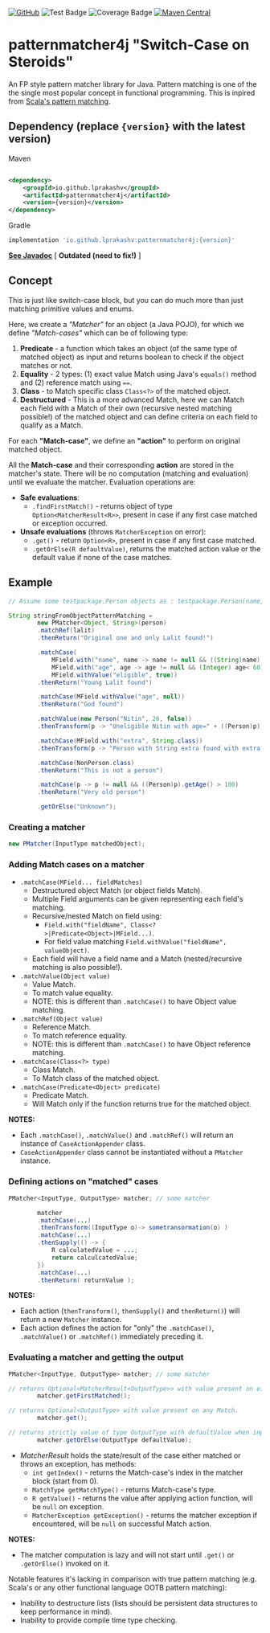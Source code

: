[![GitHub](https://img.shields.io/github/license/lprakashv/patternmatcher4j?style=flat-square)](LICENSE)
![Test Badge](https://img.shields.io/endpoint?url=https://gist.githubusercontent.com/lprakashv/d79f9f3049bf190b417943a2d3b21481/raw/patternmatcher4j__heads_master.json)
![Coverage Badge](https://img.shields.io/endpoint?url=https://gist.githubusercontent.com/lprakashv/2f297a650e2c9fea0b3b817691fada74/raw/patternmatcher4j__heads_master.json)
[![Maven Central](https://img.shields.io/maven-central/v/io.github.lprakashv/patternmatcher4j?style=flat-square)](https://search.maven.org/search?q=g:%22io.github.lprakashv%22%20AND%20a:%22patternmatcher4j%22)

# patternmatcher4j "Switch-Case on Steroids"

An FP style pattern matcher library for Java. Pattern matching is one of the the single most popular concept in
functional programming. This is inpired
from [Scala's pattern matching](https://docs.scala-lang.org/tour/pattern-matching.html).

## Dependency (replace `{version}` with the latest version)

Maven

```xml

<dependency>
    <groupId>io.github.lprakashv</groupId>
    <artifactId>patternmatcher4j</artifactId>
    <version>{version}</version>
</dependency>
```

Gradle

```groovy
implementation 'io.github.lprakashv:patternmatcher4j:{version}'
```

**[See Javadoc](https://lprakashv.github.io/patternmatcher4j/)** \[ **Outdated (need to fix!)** \]

## Concept

This is just like switch-case block, but you can do much more than just matching primitive values and enums.

Here, we create a _"Matcher"_ for an object (a Java POJO), for which we define _"Match-cases"_ which can be of following
type:

1. **Predicate** - a function which takes an object (of the same type of matched object) as input and returns boolean to
   check if the object matches or not.
2. **Equality** - 2 types: (1) exact value Match using Java's `equals()` method and (2) reference match using `==`.
3. **Class** - to Match specific class `Class<?>` of the matched object.
4. **Destructured** - This is a more advanced Match, here we can Match each field with a Match of their own (recursive
   nested matching possible!) of the matched object and can define criteria on each field to qualify as a Match.

For each **"Match-case"**, we define an **"action"** to perform on original matched object.

All the **Match-case** and their corresponding **action** are stored in the matcher's state. There will be no
computation (matching and evaluation) until we evaluate the matcher. Evaluation operations are:

- **Safe evaluations**:
  - `.findFirstMatch()` - returns object of type `Option<MatcherResult<R>>`, present in case if any first case matched
    or exception occurred.
- **Unsafe evaluations** (throws `MatcherException` on error):
  - `.get()` - return `Option<R>`, present in case if any first case matched.
  - `.getOrElse(R defaultValue)`, returns the matched action value or the default value if none of the case matches.

## Example

```java
// Assume some testpackage.Person objects as : testpackage.Person(name, age, eligible, Object extra)

String stringFromObjectPatternMatching =
        new PMatcher<Object, String>(person)
        .matchRef(lalit)
        .thenReturn("Original one and only Lalit found!")

        .matchCase(
            MField.with("name", name -> name != null && ((String)name).toLowerCase().equals("lalit")),
            MField.with("age", age -> age != null && (Integer) age< 60),
            MField.withValue("eligible", true))
        .thenReturn("Young Lalit found")

        .matchCase(MField.withValue("age", null))
        .thenReturn("God found")

        .matchValue(new Person("Nitin", 26, false))
        .thenTransform(p -> "Uneligible Nitin with age=" + ((Person)p).getAge() + " found")

        .matchCase(MField.with("extra", String.class))
        .thenTransform(p -> "Person with String extra found with extra value=" + ((Person)p).getExtra())

        .matchCase(NonPerson.class)
        .thenReturn("This is not a person")

        .matchCase(p -> p != null && ((Person)p).getAge() > 100)
        .thenReturn("Very old person")

        .getOrElse("Unknown");
```

### Creating a matcher

```java
new PMatcher(InputType matchedObject);
```

### Adding Match cases on a matcher

- `.matchCase(MField... fieldMatches)`
  - Destructured object Match (or object fields Match).
  - Multiple Field arguments can be given representing each field's matching.
  - Recursive/nested Match on field using:
    - `Field.with("fieldName", Class<?>|Predicate<Object>|MField...)`.
    - For field value matching `Field.withValue("fieldName", valueObject)`.
  - Each field will have a field name and a Match (nested/recursive matching is also possible!).
- `.matchValue(Object value)`
  - Value Match.
  - To match value equality.
  - NOTE: this is different than `.matchCase()` to have Object value matching.
- `.matchRef(Object value)`
  - Reference Match.
  - To match reference equality.
  - NOTE: this is different than `.matchCase()` to have Object reference matching.
- `.matchCase(Class<?> type)`
  - Class Match.
  - To Match class of the matched object.
- `.matchCase(Predicate<Object> predicate)`
  - Predicate Match.
  - Will Match only if the function returns true for the matched object.

**NOTES:**

- Each `.matchCase()`, `.matchValue()` and `.matchRef()` will return an instance of `CaseActionAppender` class.
- `CaseActionAppender` class cannot be instantiated without a `PMatcher` instance.

### Defining actions on "matched" cases

```java
PMatcher<InputType, OutputType> matcher; // some matcher

        matcher
        .matchCase(...)
        .thenTransform((InputType o)-> sometransormation(o) )
        .matchCase(...)
        .thenSupply(() -> {
            R calculatedValue = ...;
            return calculcatedValue;
        })
        .matchCase(...)
        .thenReturn( returnValue );
```

**NOTES:**

- Each action (`thenTransform()`, `thenSupply()` and `thenReturn()`) will return a new `Matcher` instance.
- Each action defines the action for "only" the `.matchCase()`, `.matchValue()` or `.matchRef()` immediately preceding it.

### Evaluating a matcher and getting the output

```java
PMatcher<InputType, OutputType> matcher; // some matcher

// returns Optional<MatcherResult<OutputType>> with value present on either any first Match or exception occurred.
        matcher.getFirstMatched();

// returns Optional<OutputType> with value present on any Match.
        matcher.get();

// returns strictly value of type OutputType with defaultValue when input object does not Match any case.
        matcher.getOrElse(OutputType defaultValue);
```

- _MatcherResult<R>_ holds the state/result of the case either matched or throws an exception, has methods:
  - `int getIndex()` - returns the Match-case's index in the matcher block (start from 0).
  - `MatchType getMatchType()` - returns Match-case's type.
  - `R getValue()` - returns the value after applying action function, will be `null` on exception.
  - `MatcherException getException()` - returns the matcher exception if encountered, will be `null` on successful
    Match action.

**NOTES:**

- The matcher computation is lazy and will not start until `.get()` or `.getOrElse()` invoked on it.

Notable features it's lacking in comparison with true pattern matching (e.g. Scala's or any other functional language
OOTB pattern matching):

- Inability to destructure lists (lists should be persistent data structures to keep performance in mind).
- Inability to provide compile time type checking.
